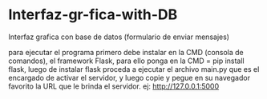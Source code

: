 # Interfaz-gr-fica-with-DB
Interfaz grafica con base de datos (formulario de enviar mensajes)

para ejecutar el programa primero debe instalar en la CMD (consola de comandos), el framework Flask, para ello ponga en la CMD = pip install flask, luego de instalar flask proceda a ejecutar el archivo main.py que es el encargado de activar el servidor, y luego copie y pegue en su navegador favorito la URL que le brinda el servidor. ej: http://127.0.0.1:5000
